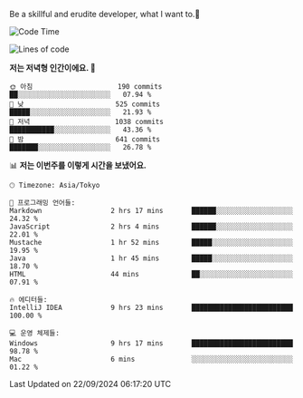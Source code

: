 Be a skillful and erudite developer, what I want to.👶

<!--START_SECTION:waka-->
![Code Time](http://img.shields.io/badge/Code%20Time-1%2C279%20hrs%2047%20mins-blue)

![Lines of code](https://img.shields.io/badge/%EC%A0%80%EB%8A%94%20%EC%97%AC%ED%83%9C%EA%B9%8C%EC%A7%80%20-878.2%20thousand%20%EC%A4%84%EC%9D%98%20%EC%BD%94%EB%93%9C%EB%A5%BC%20%EC%9E%91%EC%84%B1%ED%96%88%EC%96%B4%EC%9A%94.-blue)

**저는 저녁형 인간이에요. 🦉** 

```text
🌞 아침                     190 commits         ██░░░░░░░░░░░░░░░░░░░░░░░   07.94 % 
🌆 낮　                     525 commits         █████░░░░░░░░░░░░░░░░░░░░   21.93 % 
🌃 저녁                     1038 commits        ███████████░░░░░░░░░░░░░░   43.36 % 
🌙 밤　                     641 commits         ███████░░░░░░░░░░░░░░░░░░   26.78 % 
```


📊 **저는 이번주를 이렇게 시간을 보냈어요.** 

```text
🕑︎ Timezone: Asia/Tokyo

💬 프로그래밍 언어들: 
Markdown                 2 hrs 17 mins       ██████░░░░░░░░░░░░░░░░░░░   24.32 % 
JavaScript               2 hrs 4 mins        ██████░░░░░░░░░░░░░░░░░░░   22.01 % 
Mustache                 1 hr 52 mins        █████░░░░░░░░░░░░░░░░░░░░   19.95 % 
Java                     1 hr 45 mins        █████░░░░░░░░░░░░░░░░░░░░   18.70 % 
HTML                     44 mins             ██░░░░░░░░░░░░░░░░░░░░░░░   07.91 % 

🔥 에디터들: 
IntelliJ IDEA            9 hrs 23 mins       █████████████████████████   100.00 % 

💻 운영 체제들: 
Windows                  9 hrs 17 mins       █████████████████████████   98.78 % 
Mac                      6 mins              ░░░░░░░░░░░░░░░░░░░░░░░░░   01.22 % 
```


 Last Updated on 22/09/2024 06:17:20 UTC
<!--END_SECTION:waka-->
